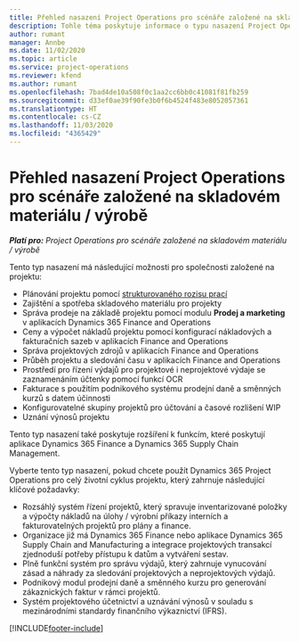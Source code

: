 ```yaml
---
title: Přehled nasazení Project Operations pro scénáře založené na skladovém materiálu / výrobě
description: Tohle téma poskytuje informace o typu nasazení Project Operations pro scénáře založené na skladovém materiálu / výrobě.
author: rumant
manager: Annbe
ms.date: 11/02/2020
ms.topic: article
ms.service: project-operations
ms.reviewer: kfend
ms.author: rumant
ms.openlocfilehash: 7bad4de10a508f0c1aa2cc6bb0c41081f81fb259
ms.sourcegitcommit: d33ef0ae39f90fe3b0f6b4524f483e8052057361
ms.translationtype: HT
ms.contentlocale: cs-CZ
ms.lasthandoff: 11/03/2020
ms.locfileid: "4365429"
---
```

# <a name="project-operations-for-stockedproduction-based-scenarios-deployment-overview"></a>Přehled nasazení Project Operations pro scénáře založené na skladovém materiálu / výrobě

_**Platí pro:** Project Operations pro scénáře založené na skladovém materiálu / výrobě_


Tento typ nasazení má následující možnosti pro společnosti založené na projektu:

- Plánování projektu pomocí [strukturovaného rozisu prací](work-breakdown-structures.md)
- Zajištění a spotřeba skladového materiálu pro projekty
- Správa prodeje na základě projektu pomocí modulu **Prodej a marketing** v aplikacích Dynamics 365 Finance and Operations
- Ceny a výpočet nákladů projektu pomocí konfigurací nákladových a fakturačních sazeb v aplikacích Finance and Operations
- Správa projektových zdrojů v aplikacích Finance and Operations
- Průběh projektu a sledování času v aplikacích Finance and Operations
- Prostředí pro řízení výdajů pro projektové i neprojektové výdaje se zaznamenáním účtenky pomocí funkcí OCR
- Fakturace s použitím podnikového systému prodejní daně a směnných kurzů s datem účinnosti
- Konfigurovatelné skupiny projektů pro účtování a časové rozlišení WIP
- Uznání výnosů projektu

Tento typ nasazení také poskytuje rozšíření k funkcím, které poskytují aplikace Dynamics 365 Finance a Dynamics 365 Supply Chain Management.

Vyberte tento typ nasazení, pokud chcete použít Dynamics 365 Project Operations pro celý životní cyklus projektu, který zahrnuje následující klíčové požadavky:

- Rozsáhlý systém řízení projektů, který spravuje inventarizované položky a výpočty nákladů na úlohy / výrobní příkazy interních a fakturovatelných projektů pro plány a finance.
- Organizace již má Dynamics 365 Finance nebo aplikace Dynamics 365 Supply Chain and Manufacturing a integrace projektových transakcí zjednoduší potřeby přístupu k datům a vytváření sestav.
- Plně funkční systém pro správu výdajů, který zahrnuje vynucování zásad a náhrady za sledování projektových a neprojektových výdajů.
- Podnikový modul prodejní daně a směnného kurzu pro generování zákaznických faktur v rámci projektů.
- Systém projektového účetnictví a uznávání výnosů v souladu s mezinárodními standardy finančního výkaznictví (IFRS).



[!INCLUDE[footer-include](../includes/footer-banner.md)]